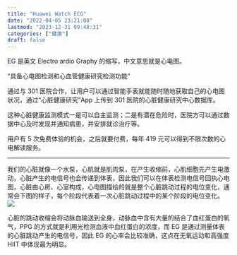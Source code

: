 ```yaml
---
title: "Huawei Watch ECG"
date: "2022-04-05 23:21:00"
lastmod: "2023-12-31 09:48:31"
categories: ["健康"]
draft: false
---
```


EG 是英文 Electro ardio Graphy 的缩写，中文意思就是心电图。

“具备心电图检测和心血管健康研究检测功能”

通过与 301 医院合作，让用户可以通过智能手表就能随时随地获取自己的心电图状况，通过“心脏健康研究”App 上传到 301 医院的心脏健康研究中心数据库。

这种心脏健康监测模式一是可以自主监测；二是有潜在危险时，医院方可以通过数据中心及时发现并通知病患，并安排就诊治疗等。

用户有 5 次免费体验的机会，之后就要付费，每年 419 元可以得到不限次数的心电解读服务。

---

我们的心脏就像一个水泵，心肌就是肌肉泵，在产生收缩前，心肌细胞先产生电激动，心脏产生的电信号也会传递到体表，因此我们可以在体表检测电信号回执心电图，心脏由心房、心室构成，心电图描绘的就是整个心脏跳动过程的电位变化，通常会下图的样子，每个阶段代表着一次心脏跳动过程中的某个阶段的电位变化。
![](https://pica.zhimg.com/80/v2-d8dedb9397421d28193e0a8b2af69ab9_1440w.jpg?source=1940ef5c)

心脏的跳动收缩会将动脉血输送到全身，动脉血中含有大量的结合了血红蛋白的氧气，PPG 的方式就是利用光检测血液中血红蛋白的浓度，而 EG 是通过测量体表的心脏跳动产生的电信号，因此 EG 的心率会比较准确，这点在无氧运动和高强度 HIIT 中体现最为明显。